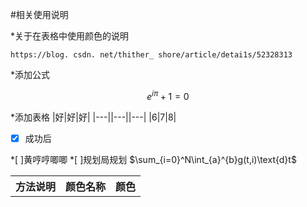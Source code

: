#相关使用说明

*关于在表格中使用颜色的说明

```
https://blog. csdn. net/thither_ shore/article/detai1s/52328313
```

*添加公式
```math

e^{i\pi} +1=0
```
*添加表格
|好|好|好|
|---||---||---|
|6|7|8|

*[x] 成功后

*[ ]黄哼哼唧唧
*[ ]规划局规划
$\sum_{i=0}^N\int_{a}^{b}g(t,i)\text{d}t$
<table><tbody><tr>

<th>方法说明</th><th>颜色名称</th><th>颜色</th></tr>
